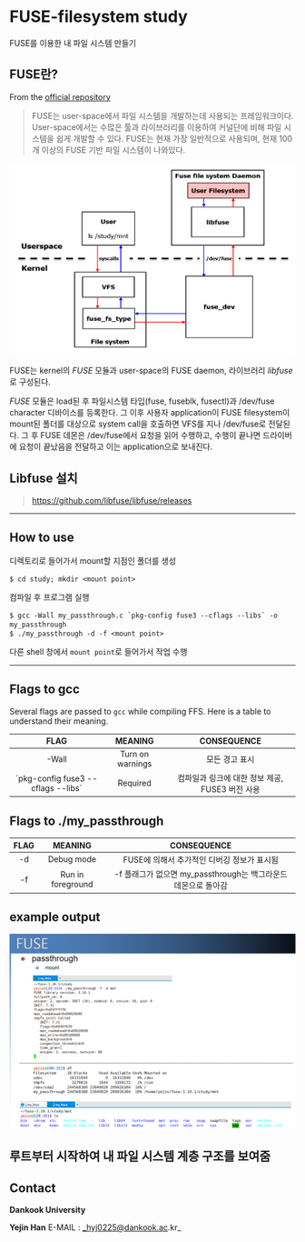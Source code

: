 # FUSE-filesystem study
FUSE를 이용한 내 파일 시스템 만들기

## FUSE란?
From the [official repository](https://github.com/libfuse/libfuse)
>  FUSE는 user-space에서 파일 시스템을 개발하는데 사용되는 프레임워크이다. User-space에서는
수많은 툴과 라이브러리를 이용하여 커널단에 비해 파일 시스템을 쉽게 개발할 수 있다. FUSE는 현재
가장 일반적으로 사용되며, 현재 100개 이상의 FUSE 기반 파일 시스템이 나와있다.

![FUSE구조](./images/fuse_structure.png)


FUSE는 kernel의 *FUSE* 모듈과 user-space의 FUSE daemon, 라이브러리 *libfuse*로 구성된다. 


*FUSE* 모듈은 load된 후 파일시스템 타입(fuse, fuseblk, fusectl)과 /dev/fuse character 디바이스를 등록한다. 
그 이후 사용자 application이 FUSE filesystem이 mount된 폴더를 대상으로 system call을 호출하면 
VFS를 지나 /dev/fuse로 전달된다. 그 후 FUSE 데몬은 /dev/fuse에서 요청을 읽어 수행하고, 수행이 끝나면 
드라이버에 요청이 끝났음을 전달하고 이는 application으로 보내진다.

## Libfuse 설치
> https://github.com/libfuse/libfuse/releases
---
## How to use

디렉토리로 들어가서 mount할 지점인 폴더를 생성
```
$ cd study; mkdir <mount point>
```
컴파일 후 프로그램 실행
```
$ gcc -Wall my_passthrough.c `pkg-config fuse3 --cflags --libs` -o my_passthrough
$ ./my_passthrough -d -f <mount point>
```
다른 shell 창에서 ```mount point```로 들어가서 작업 수행

---
## Flags to gcc

Several flags are passed to `gcc` while compiling FFS. Here is a table to understand their meaning.

| FLAG | MEANING       | CONSEQUENCE |
|:----:|:-------------:|:-----------:|
|-Wall|Turn on warnings| 모든 경고 표시|
|\`pkg-config fuse3 --cflags --libs\`|Required| 컴파일과 링크에 대한 정보 제공, FUSE3 버전 사용|


## Flags to ./my_passthrough

| FLAG | MEANING       | CONSEQUENCE |
|:----:|:-------------:|:-----------:|
|-d|Debug mode| FUSE에 의해서 추가적인 디버깅 정보가 표시됨|
|-f|Run in foreground| -f 플래그가 없으면 my_passthrough는 백그라운드 데몬으로 돌아감|

## example output  
![예제수행결과](./images/passthrough.png)

루트부터 시작하여 내 파일 시스템 계층 구조를 보여줌
-----------------------------------------------
## Contact
**Dankook University**

**Yejin Han**
E-MAIL : _hyj0225@dankook.ac.kr_
